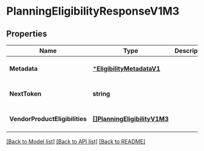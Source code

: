 # PlanningEligibilityResponseV1M3

## Properties
Name | Type | Description | Notes
------------ | ------------- | ------------- | -------------
**Metadata** | [***EligibilityMetadataV1**](EligibilityMetadataV1.md) |  | [optional] [default to null]
**NextToken** | **string** |  | [optional] [default to null]
**VendorProductEligibilities** | [**[]PlanningEligibilityV1M3**](PlanningEligibilityV1M3.md) |  | [optional] [default to null]

[[Back to Model list]](../README.md#documentation-for-models) [[Back to API list]](../README.md#documentation-for-api-endpoints) [[Back to README]](../README.md)

